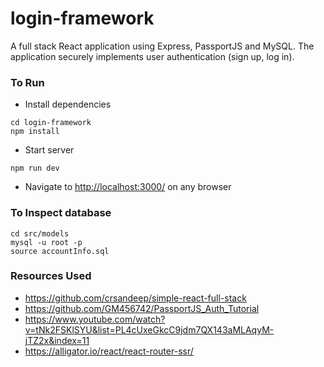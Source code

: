 # login-framework

A full stack React application using Express, PassportJS and MySQL. The application securely implements user authentication (sign up, log in).

### To Run

* Install dependencies
```shell
cd login-framework
npm install
```

* Start server
```shell
npm run dev
```

* Navigate to <http://localhost:3000/> on any browser

### To Inspect database
```shell
cd src/models
mysql -u root -p
source accountInfo.sql
```
### Resources Used
* <https://github.com/crsandeep/simple-react-full-stack>
* <https://github.com/GM456742/PassportJS_Auth_Tutorial>
* <https://www.youtube.com/watch?v=tNk2FSKlSYU&list=PL4cUxeGkcC9jdm7QX143aMLAqyM-jTZ2x&index=11>
* <https://alligator.io/react/react-router-ssr/>

